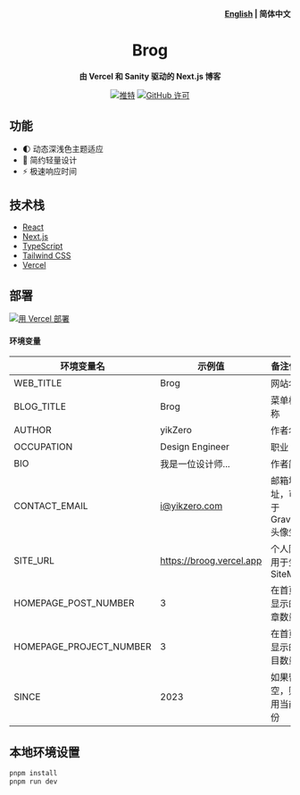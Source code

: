 <h4 align="right"><a href="https://github.com/yikZero/Brog-Sanity/blob/main/README.md">English</a> | <strong>简体中文</strong></h4>
<h1 align="center">Brog</h1>

<p align="center"><strong>由 Vercel 和 Sanity 驱动的 Next.js 博客</strong></p>

<div align="center">
    <a href="https://twitter.com/yikZero" target="_blank">
    <img alt="推特" src="https://img.shields.io/badge/关注-yikZero-蓝色?logo=Twitter"></a>
    <a href="https://github.com/yikZero/Brog-Sanity/blob/main/LICENSE" target="_blank">
    <img alt="GitHub 许可" src="https://img.shields.io/github/license/yikZero/Brog-Sanity"></a>
</div>

## 功能

- 🌓 动态深浅色主题适应
- 📏 简约轻量设计
- ⚡ 极速响应时间

## 技术栈

- [React](https://react.dev/)
- [Next.js](https://nextjs.org/)
- [TypeScript](https://www.typescriptlang.org/)
- [Tailwind CSS](https://tailwindcss.com/)
- [Vercel](https://vercel.com/)

## 部署

[![用 Vercel 部署](https://vercel.com/button)](https://vercel.com/new/clone?repository-url=https%3A%2F%2Fgithub.com%2FyikZero%2FBrog-Sanity&env=NEXT_PUBLIC_SANITY_PROJECT_ID,NEXT_PUBLIC_SANITY_DATASET&envDescription=%E8%BF%9E%E6%8E%A5%20Sanity%20%E6%95%B0%E6%8D%AE%E5%BA%93%E6%89%80%E9%9C%80%E5%86%85%E5%AE%B9&envLink=https%3A%2F%2Fwww.sanity.io%2Fguides%2Fnextjs-app-router-live-preview&project-name=brog-sanity&repository-name=Brog-Sanity&demo-title=Brog%20Demo&demo-description=A%20ISR%20Blog%20using%20Next.js%20and%20Sanity&demo-url=https%3A%2F%2Fblog.yikzero.com%2F)

#### 环境变量

| 环境变量名                   | 示例值                                              | 备注信息                               |
|-------------------------|-----------------------------------------------------|----------------------------------------|
| WEB_TITLE                | Brog                                              | 网站名称                               |
| BLOG_TITLE               | Brog                                              | 菜单栏名称                             |
| AUTHOR                   | yikZero                                           | 作者名称                               |
| OCCUPATION               | Design Engineer                                   | 职业                                   |
| BIO                      | 我是一位设计师...                                   | 作者简介                               |
| CONTACT_EMAIL            | i@yikzero.com                                     | 邮箱地址，可用于Gravatar头像生成       |
| SITE_URL                 | https://broog.vercel.app                           | 个人网站 用于生成 SiteMap       |
| HOMEPAGE_POST_NUMBER     | 3                                                   | 在首页可显示的文章数量                  |
| HOMEPAGE_PROJECT_NUMBER  | 3                                                   | 在首页可显示的项目数量                  |
| SINCE                    | 2023                                                | 如果留空，则使用当前年份               |

## 本地环境设置

```bash
pnpm install
pnpm run dev
```